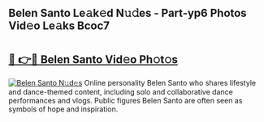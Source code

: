 ## Belen Santo Le𝚊k𝚎d N𝚞𝚍es - Part-yp6 Photos Vid𝚎o Le𝚊ks Bcoc7

# <h2><a href="http://fbbgyba.evod.top/?m=Belen+Santo">🔗 👉🔴 Belen Santo Vid𝚎o Ph𝚘t𝚘s</a></h2>

[![Belen Santo N𝚞d𝚎s](https://i.imgur.com/8V9OHl7.gif)](http://fbbgyba.evod.top/?m=Belen+Santo)
Online personality Belen Santo who shares lifestyle and dance-themed content, including solo and collaborative dance performances and vlogs. Public figures Belen Santo are often seen as symbols of hope and inspiration. 
